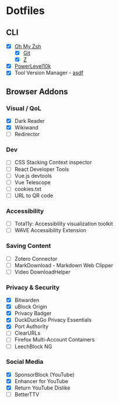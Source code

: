 # Dotfiles
## CLI
- [x] [Oh My Zsh](https://github.com/ohmyzsh/ohmyzsh)
  - [x] [Git](https://github.com/ohmyzsh/ohmyzsh/tree/master/plugins/git)
  - [x] [Z](https://github.com/ohmyzsh/ohmyzsh/tree/master/plugins/z)
- [x] [PowerLevel10k](https://github.com/romkatv/powerlevel10k) 
- [x] Tool Version Manager - [asdf](https://asdf-vm.com/guide/getting-started.html)
## Browser Addons
### Visual / QoL
- [x] Dark Reader
- [x] Wikiwand
- [ ] Redirector
### Dev

- [ ] CSS Stacking Context inspector
- [ ] React Developer Tools
- [ ] Vue.js devtools
- [ ] Vue Telescope
- [ ] cookies.txt
- [ ] URL to QR code

### Accessibility
- [ ] Tota11y: Accessibility visualization toolkit
- [ ] WAVE Accessibility Extension 
### Saving Content
- [ ] Zotero Connector
- [ ] MarkDownload - Markdown Web Clipper
- [ ] Video DownloadHelper

### Privacy & Security
- [x] Bitwarden
- [x] uBlock Origin
- [x] Privacy Badger
- [x] DuckDuckGo Privacy Essentials
- [x] Port Authority
- [ ] ClearURLs
- [ ] Firefox Multi-Account Containers
- [ ] LeechBlock NG
### Social Media
- [x] SponsorBlock (YouTube)
- [x] Enhancer for YouTube
- [x] Return YouTube Dislike
- [ ] BetterTTV
